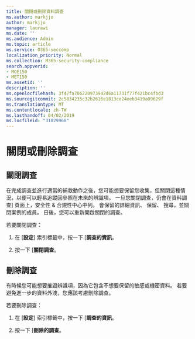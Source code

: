 ```yaml
---
title: 關閉或刪除資料調查
ms.author: markjjo
author: markjjo
manager: laurawi
ms.date: ''
ms.audience: Admin
ms.topic: article
ms.service: O365-seccomp
localization_priority: Normal
ms.collection: M365-security-compliance
search.appverid:
- MOE150
- MET150
ms.assetid: ''
description: ''
ms.openlocfilehash: 3f47fa706220973942d6a11731f77f421bc4fbd3
ms.sourcegitcommit: 2c5834235c32b2616e1813ce24eeb3419a09629f
ms.translationtype: MT
ms.contentlocale: zh-TW
ms.lasthandoff: 04/02/2019
ms.locfileid: "31029968"
---
```

# <a name="close-or-delete-an-investigation"></a>關閉或刪除調查

## <a name="close-an-investigation"></a>關閉調查

 在完成調查並進行適當的補救動作之後，您可能想要保留您收集，但關閉這種情況，以便可以輕易追蹤回參照在未來的辨識項。 一旦您關閉調查，仍會在資料調查] 頁面上，安全性 & 合規性中心中列。 會保留的詳細資訊、 保留、 搜尋，並關閉案例的成員。 日後，您可以重新開啟關閉的調查。

若要關閉調查：

1. 在 [**設定**] 索引標籤中，按一下 [**調查的資訊**。

2. 按一下 [**關閉調查**。 


## <a name="delete-an-investigation"></a>刪除調查

有時候您可能想要摧毀辨識項，因為它包含不想要保留的敏感或機密資料。 若要避免進一步的資料外洩，您應該考慮刪除調查。

若要刪除調查：

1. 在 [**設定**] 索引標籤中，按一下 [**調查的資訊**。

2. 按一下 [**刪除的調查**。 